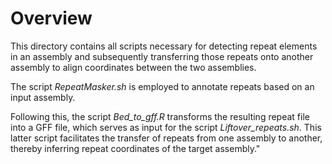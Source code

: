 # Overview

This directory contains all scripts necessary for detecting repeat elements in an assembly and subsequently transferring those repeats onto another assembly to align coordinates between the two assemblies.

The script _RepeatMasker.sh_ is employed to annotate repeats based on an input assembly.

Following this, the script _Bed_to_gff.R_ transforms the resulting repeat file into a GFF file, which serves as input for the script _Liftover_repeats.sh_. This latter script facilitates the transfer of repeats from one assembly to another, thereby inferring repeat coordinates of the target assembly."
